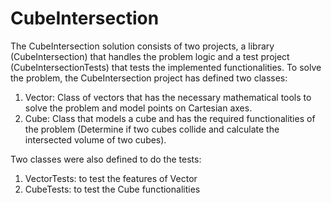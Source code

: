 # CubeIntersection
The CubeIntersection solution consists of two projects, a library (CubeIntersection) that handles the problem logic and a test project (CubeIntersectionTests) that tests the implemented functionalities.
To solve the problem, the CubeIntersection project has defined two classes:
1. Vector: Class of vectors that has the necessary mathematical tools to solve the problem and model points on Cartesian axes.
2. Cube: Class that models a cube and has the required functionalities of the problem (Determine if two cubes collide and calculate the intersected volume of two cubes).

Two classes were also defined to do the tests:
1. VectorTests: to test the features of Vector
2. CubeTests: to test the Cube functionalities
